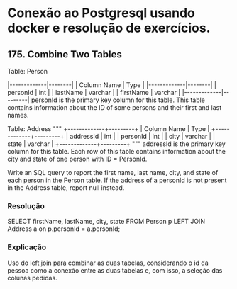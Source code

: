 # Conexão ao Postgresql usando docker e resolução de exercícios.

## 175. Combine Two Tables
Table: Person

|-------------|--------|
| Column Name | Type    |
|-------------|--------|
| personId    | int     |
| lastName    | varchar |
| firstName   | varchar |
|-------------|---------|
personId is the primary key column for this table.
This table contains information about the ID of some persons and their first and last names.
 

Table: Address
"""
+-------------+---------+
| Column Name | Type    |
+-------------+---------+
| addressId   | int     |
| personId    | int     |
| city        | varchar |
| state       | varchar |
+-------------+---------+
"""
addressId is the primary key column for this table.
Each row of this table contains information about the city and state of one person with ID = PersonId.
 

Write an SQL query to report the first name, last name, city, and state of each person in the Person table. If the address of a personId is not present in the Address table, report null instead.

### Resolução
SELECT firstName, lastName, city, state
FROM Person p
LEFT JOIN Address a
on p.personId = a.personId;

### Explicação
Uso do left join para combinar as duas tabelas, considerando o id da pessoa como a conexão entre as duas tabelas e, com isso, a seleção das colunas pedidas.
